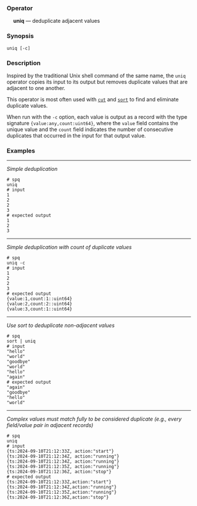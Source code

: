 ### Operator

&emsp; **uniq** &mdash; deduplicate adjacent values

### Synopsis

```
uniq [-c]
```
### Description

Inspired by the traditional Unix shell command of the same name,
the `uniq` operator copies its input to its output but removes duplicate values
that are adjacent to one another.

This operator is most often used with [`cut`](cut.md) and [`sort`](sort.md) to find and eliminate
duplicate values.

When run with the `-c` option, each value is output as a record with the
type signature `{value:any,count:uint64}`, where the `value` field contains the
unique value and the `count` field indicates the number of consecutive duplicates
that occurred in the input for that output value.

### Examples

---

_Simple deduplication_
```mdtest-spq
# spq
uniq
# input
1
2
2
3
# expected output
1
2
3
```

---

_Simple deduplication with count of duplicate values_
```mdtest-spq
# spq
uniq -c
# input
1
2
2
3
# expected output
{value:1,count:1::uint64}
{value:2,count:2::uint64}
{value:3,count:1::uint64}
```

---

_Use sort to deduplicate non-adjacent values_
```mdtest-spq
# spq
sort | uniq
# input
"hello"
"world"
"goodbye"
"world"
"hello"
"again"
# expected output
"again"
"goodbye"
"hello"
"world"
```

---

_Complex values must match fully to be considered duplicate (e.g., every field/value pair in adjacent records)_
```mdtest-spq {data-layout="stacked"}
# spq
uniq
# input
{ts:2024-09-10T21:12:33Z, action:"start"}
{ts:2024-09-10T21:12:34Z, action:"running"}
{ts:2024-09-10T21:12:34Z, action:"running"}
{ts:2024-09-10T21:12:35Z, action:"running"}
{ts:2024-09-10T21:12:36Z, action:"stop"}
# expected output
{ts:2024-09-10T21:12:33Z,action:"start"}
{ts:2024-09-10T21:12:34Z,action:"running"}
{ts:2024-09-10T21:12:35Z,action:"running"}
{ts:2024-09-10T21:12:36Z,action:"stop"}
```
